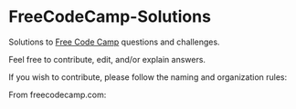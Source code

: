 # FreeCodeCamp-Solutions
Solutions to <a href="www.freecodecamp.com" target="_blank">Free Code Camp</a> questions and challenges. 

Feel free to contribute, edit, and/or explain answers.

If you wish to contribute, please follow the naming and organization rules:

From freecodecamp.com: <Title>: <Challenge>
To GitHub:             <Title>/<Challenge>.<abbr>

(e.g. Bonfire: Meet Bonfire to Bonfire/Meet-Bonfire.js)
